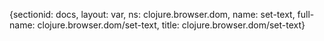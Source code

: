{sectionid: docs, layout: var, ns: clojure.browser.dom, name: set-text, full-name: clojure.browser.dom/set-text,
  title: clojure.browser.dom/set-text}
